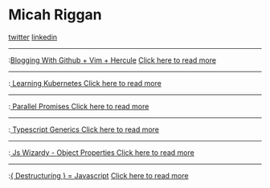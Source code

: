 # Micah Riggan

[twitter](https://twitter.com/micahriggan) 
[linkedin](https://www.linkedin.com/in/micah-riggan/)

---

:[Blogging With Github + Vim + Hercule](blogging-from-github/header.md)
[Click here to read more](blogging-from-github)

---

:[ Learning Kubernetes ](k8-uptime/header.md)
[Click here to read more](k8-uptime)

---

:[ Parallel Promises ](parallel-promises/header.md)
[Click here to read more](parallel-promises)

---

:[ Typescript Generics ](typescript-generics/header.md)
[Click here to read more](typescript-generics)

---

:[ Js Wizardy - Object Properties ](js-wizardry/header.md)
[Click here to read more](js-wizardry)

---

:[{ Destructuring } = Javascript](destructuring-is-fun/header.md)
[Click here to read more](destructuring-is-fun)
